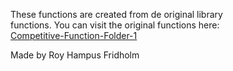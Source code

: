 
These  functions  are  created  from  de  original  library  
functions. You  can  visit  the  original  functions  here:  
[Competitive-Function-Folder-1](https://github.com/H4PE0N/Competitive-Programming/tree/master/Competitive-Program-Folder/Competitive-Functions-Folder-1)

Made by Roy Hampus Fridholm
